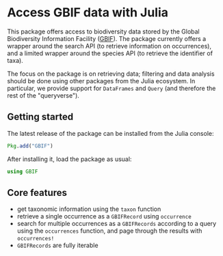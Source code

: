 # Access GBIF data with Julia

This package offers access to biodiversity data stored by the Global
Biodiversity Information Facility ([GBIF](https://www.gbif.org/)). The package
currently offers a wrapper around the search API (to retrieve information on
occurrences), and a limited wrapper around the species API (to retrieve the
identifier of taxa).

The focus on the package is on retrieving data; filtering and data analysis
should be done using other packages from the Julia ecosystem. In particular, we
provide support for `DataFrames` and `Query` (and therefore the rest of the
"queryverse").

## Getting started

The latest release of the package can be installed from the Julia console:

~~~ julia
Pkg.add("GBIF")
~~~

After installing it, load the package as usual:

~~~ julia
using GBIF
~~~

## Core features

- get taxonomic information using the `taxon` function
- retrieve a single occurrence as a `GBIFRecord` using `occurrence`
- search for multiple occurrences as a `GBIFRecords` according to a query using the `occurrences` function, and page through the results with `occurrences!`
- `GBIFRecords` are fully iterable